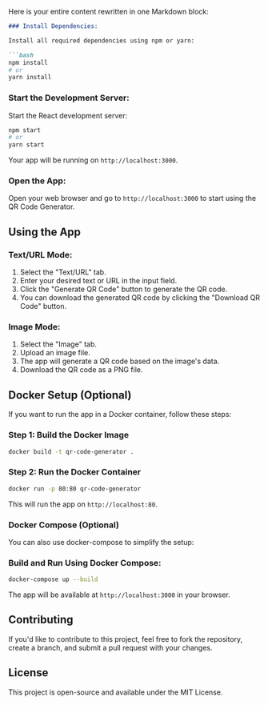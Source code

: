 Here is your entire content rewritten in one Markdown block:

```markdown
### Install Dependencies:

Install all required dependencies using npm or yarn:

```bash
npm install
# or
yarn install
```

### Start the Development Server:

Start the React development server:

```bash
npm start
# or
yarn start
```

Your app will be running on `http://localhost:3000`.

### Open the App:

Open your web browser and go to `http://localhost:3000` to start using the QR Code Generator.

## Using the App

### Text/URL Mode:
1. Select the "Text/URL" tab.
2. Enter your desired text or URL in the input field.
3. Click the "Generate QR Code" button to generate the QR code.
4. You can download the generated QR code by clicking the "Download QR Code" button.

### Image Mode:
1. Select the "Image" tab.
2. Upload an image file.
3. The app will generate a QR code based on the image's data.
4. Download the QR code as a PNG file.

## Docker Setup (Optional)

If you want to run the app in a Docker container, follow these steps:

### Step 1: Build the Docker Image

```bash
docker build -t qr-code-generator .
```

### Step 2: Run the Docker Container

```bash
docker run -p 80:80 qr-code-generator
```

This will run the app on `http://localhost:80`.

### Docker Compose (Optional)

You can also use docker-compose to simplify the setup:

### Build and Run Using Docker Compose:

```bash
docker-compose up --build
```

The app will be available at `http://localhost:3000` in your browser.

## Contributing

If you'd like to contribute to this project, feel free to fork the repository, create a branch, and submit a pull request with your changes.

## License

This project is open-source and available under the MIT License.
```